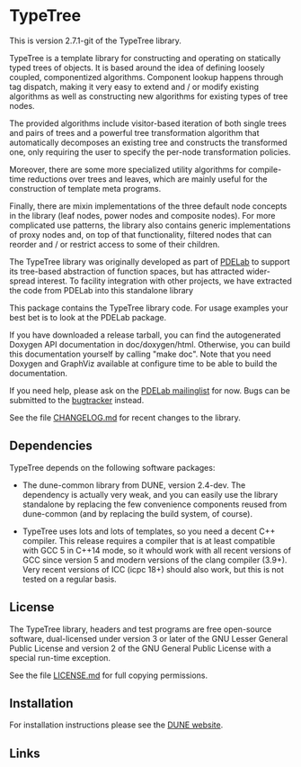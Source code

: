 TypeTree
========

This is version 2.7.1-git of the TypeTree library.

TypeTree is a template library for constructing and operating on statically
typed trees of objects. It is based around the idea of defining loosely coupled,
componentized algorithms. Component lookup happens through tag dispatch, making
it very easy to extend and / or modify existing algorithms as well as constructing
new algorithms for existing types of tree nodes.

The provided algorithms include visitor-based iteration of both single trees and
pairs of trees and a powerful tree transformation algorithm that automatically
decomposes an existing tree and constructs the transformed one, only requiring
the user to specify the per-node transformation policies.

Moreover, there are some more specialized utility algorithms for compile-time
reductions over trees and leaves, which are mainly useful for the construction
of template meta programs.

Finally, there are mixin implementations of the three default node concepts in
the library (leaf nodes, power nodes and composite nodes). For more complicated
use patterns, the library also contains generic implementations of proxy nodes
and, on top of that functionality, filtered nodes that can reorder and / or
restrict access to some of their children.

The TypeTree library was originally developed as part of [PDELab][0] to support its
tree-based abstraction of function spaces, but has attracted wider-spread interest.
To facility integration with other projects, we have extracted the code from
PDELab into this standalone library

This package contains the TypeTree library code. For usage examples your best bet
is to look at the PDELab package.

If you have downloaded a release tarball, you can find the autogenerated Doxygen
API documentation in doc/doxygen/html. Otherwise, you can build this documentation
yourself by calling "make doc". Note that you need Doxygen and GraphViz available at
configure time to be able to build the documentation.

If you need help, please ask on the [PDELab mailinglist][5] for now. Bugs can be
submitted to the [bugtracker][6] instead.

See the file [CHANGELOG.md][8] for recent changes to the library.

Dependencies
------------

TypeTree depends on the following software packages:

* The dune-common library from DUNE, version 2.4-dev. The dependency is actually very
  weak, and you can easily use the library standalone by replacing the few convenience
  components reused from dune-common (and by replacing the build system, of course).

* TypeTree uses lots and lots of templates, so you need a decent C++ compiler.
  This release requires a compiler that is at least compatible with GCC 5 in C++14
  mode, so it whould work with all recent versions of GCC since version 5 and modern versions
  of the clang compiler (3.9+). Very recent versions of ICC (icpc 18+) should also work, but
  this is not tested on a regular basis.

License
-------

The TypeTree library, headers and test programs are free open-source software,
dual-licensed under version 3 or later of the GNU Lesser General Public License
and version 2 of the GNU General Public License with a special run-time exception.

See the file [LICENSE.md][7] for full copying permissions.

Installation
------------

For installation instructions please see the [DUNE website][2].

Links
-----

[0]: http://www.dune-project.org/pdelab/
[1]: http://www.dune-project.org
[2]: http://www.dune-project.org/doc/installation-notes.html
[4]: http://gcc.gnu.org/onlinedocs/libstdc++/faq.html#faq.license
[5]: http://lists.dune-project.org/mailman/listinfo/dune-pdelab
[6]: http://gitlab.dune-project.org/pdelab/dune-typetree/issues
[7]: LICENSE.md
[8]: CHANGELOG.md
